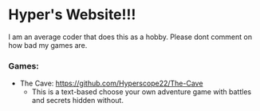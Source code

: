 # Hyper's Website!!!
I am an average coder that does this as a hobby. Please dont comment on how bad my games are.
### Games:
- The Cave: https://github.com/Hyperscope22/The-Cave
  - This is a text-based choose your own adventure game with battles and secrets hidden without.

